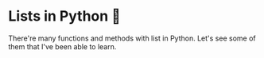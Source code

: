 # Lists in Python :snake:

There're many functions and methods with list in Python. Let's see some of them that I've been able to learn.
